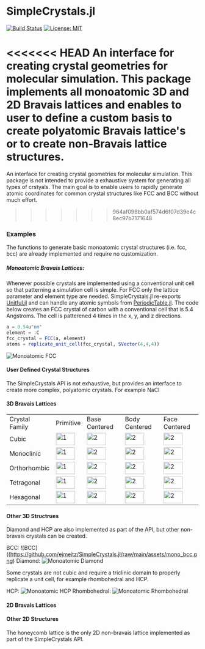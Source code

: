 # SimpleCrystals.jl

[![Build Status](https://ci.appveyor.com/api/projects/status/kd016pcm9epk1xk9?svg=true)](https://ci.appveyor.com/project/ejmeitz/simplecrystals-jl)
[![License: MIT](https://img.shields.io/badge/License-MIT-green.svg)](https://opensource.org/licenses/MIT)
<!-- [![Latest release](https://img.shields.io/github/release/ejmeitz/SimpleCrystals.jl.svg)](https://github.com/ejmeitz/SimpleCrystals.jl/releases/latest)
[![Documentation stable](https://img.shields.io/badge/docs-stable-blue.svg)](https://JuliaMolSim.github.io/Molly.jl/stable)-->

<<<<<<< HEAD
 An interface for creating crystal geometries for molecular simulation. This package implements all monoatomic 3D and 2D Bravais lattices and enables to user to define a custom basis to create polyatomic Bravais lattice's or to create non-Bravais lattice structures.
=======

 An interface for creating crystal geometries for molecular simulation. This package is not intended to provide a exhaustive system for generating all types of crstyals. The main goal is to enable users to rapidly generate atomic coordinates for common crystal structures like FCC and BCC without much effort.
>>>>>>> 964af098bb0af574d6f07d39e4c8ec97b7171648

 ### Examples

The functions to generate basic monoatomic crystal structures (i.e. fcc, bcc) are already implemented and require no customization.

##### Monoatomic Bravais Lattices:
Whenever possible crystals are implemented using a conventional unit cell so that patterning a simulation cell is simple. For FCC only the lattice parameter and element type are needed. SimpleCrystals.jl re-exports [Unitful.jl](https://painterqubits.github.io/Unitful.jl/stable/) and can handle any atomic symbols from [PeriodicTable.jl](https://github.com/JuliaPhysics/PeriodicTable.jl). The code below creates an FCC crystal of carbon with a conventional cell that is 5.4 Angstroms. The cell is patterened 4 times in the x, y, and z directions.

```julia
a = 0.54u"nm"
element = :C
fcc_crystal = FCC(a, element)
atoms = replicate_unit_cell(fcc_crystal, SVector(4,4,4))
```
![Monoatomic FCC](https://github.com/ejmeitz/SimpleCrystals.jl/raw/main/assets/mono_fcc.png)

#### User Defined Crystal Structures
The SimpleCrystals API is not exhaustive, but provides an interface to create more complex, polyatomic crystals. For example NaCl




#### 3D Bravais Lattices
<table>
    <tr>
        <td>Crystal Family</td>
        <td>Primitive</td>
        <td>Base Centered</td>
        <td>Body Centered</td>
        <td>Face Centered</td>
    </tr>
    <tr>
        <td>Cubic</td>
        <td> <img src="https://github.com/ejmeitz/SimpleCrystals.jl/raw/main/assets/mono_fcc.png" alt="1" width = 50px height = 32px> </td>
        <td> <img src="https://github.com/ejmeitz/SimpleCrystals.jl/raw/main/assets/mono_fcc.png" alt="2" width = 50px height = 32px> </td>
        <td> <img src="https://github.com/ejmeitz/SimpleCrystals.jl/raw/main/assets/mono_fcc.png" alt="2" width = 50px height = 32px> </td>
        <td> <img src="https://github.com/ejmeitz/SimpleCrystals.jl/raw/main/assets/mono_fcc.png" alt="2" width = 50px height = 32px> </td>
    </tr>
    <tr>
        <td>Monoclinic</td>
        <td> <img src="https://github.com/ejmeitz/SimpleCrystals.jl/raw/main/assets/mono_fcc.png" alt="1" width = 50px height = 32px> </td>
        <td> <img src="https://github.com/ejmeitz/SimpleCrystals.jl/raw/main/assets/mono_fcc.png" alt="2" width = 50px height = 32px> </td>
        <td> <img src="https://github.com/ejmeitz/SimpleCrystals.jl/raw/main/assets/mono_fcc.png" alt="2" width = 50px height = 32px> </td>
        <td> <img src="https://github.com/ejmeitz/SimpleCrystals.jl/raw/main/assets/mono_fcc.png" alt="2" width = 50px height = 32px> </td>
    </tr>
    <tr>
        <td>Orthorhombic</td>
        <td> <img src="https://github.com/ejmeitz/SimpleCrystals.jl/raw/main/assets/mono_fcc.png" alt="1" width = 50px height = 32px> </td>
        <td> <img src="https://github.com/ejmeitz/SimpleCrystals.jl/raw/main/assets/mono_fcc.png" alt="2" width = 50px height = 32px> </td>
        <td> <img src="https://github.com/ejmeitz/SimpleCrystals.jl/raw/main/assets/mono_fcc.png" alt="2" width = 50px height = 32px> </td>
        <td> <img src="https://github.com/ejmeitz/SimpleCrystals.jl/raw/main/assets/mono_fcc.png" alt="2" width = 50px height = 32px> </td>
    </tr>
    <tr>
        <td>Tetragonal</td>
        <td> <img src="https://github.com/ejmeitz/SimpleCrystals.jl/raw/main/assets/mono_fcc.png" alt="1" width = 50px height = 32px> </td>
        <td> <img src="https://github.com/ejmeitz/SimpleCrystals.jl/raw/main/assets/mono_fcc.png" alt="2" width = 50px height = 32px> </td>
        <td> <img src="https://github.com/ejmeitz/SimpleCrystals.jl/raw/main/assets/mono_fcc.png" alt="2" width = 50px height = 32px> </td>
        <td> <img src="https://github.com/ejmeitz/SimpleCrystals.jl/raw/main/assets/mono_fcc.png" alt="2" width = 50px height = 32px> </td>
    </tr>
    <tr>
        <td>Hexagonal</td>
        <td> <img src="https://github.com/ejmeitz/SimpleCrystals.jl/raw/main/assets/mono_fcc.png" alt="1" width = 50px height = 32px> </td>
        <td> <img src="https://github.com/ejmeitz/SimpleCrystals.jl/raw/main/assets/mono_fcc.png" alt="2" width = 50px height = 32px> </td>
        <td> <img src="https://github.com/ejmeitz/SimpleCrystals.jl/raw/main/assets/mono_fcc.png" alt="2" width = 50px height = 32px> </td>
        <td> <img src="https://github.com/ejmeitz/SimpleCrystals.jl/raw/main/assets/mono_fcc.png" alt="2" width = 50px height = 32px> </td>
    </tr>

</table>

#### Other 3D Structrues
Diamond and HCP are also implemented as part of the API, but other non-bravais crystals can be created. 

BCC:
![BCC]((https://github.com/ejmeitz/SimpleCrystals.jl/raw/main/assets/mono_bcc.png)
Diamond:
![Monoatomic Diamond](https://github.com/ejmeitz/SimpleCrystals.jl/raw/main/assets/mono_diamond.png)

Some crystals are not cubic and require a triclinic domain to properly replicate a unit cell, for example rhombohedral and HCP.

HCP:
![Monoatomic HCP](https://github.com/ejmeitz/SimpleCrystals.jl/raw/main/assets/mono_hcp.png)
Rhombohedral:
![Monoatomic Rhombohedral](https://github.com/ejmeitz/SimpleCrystals.jl/raw/main/assets/mono_rhomb.png)

#### 2D Bravais Lattices

#### Other 2D Structures
The honeycomb lattice is the only 2D non-bravais lattice implemented as part of the SimpleCrystals API.